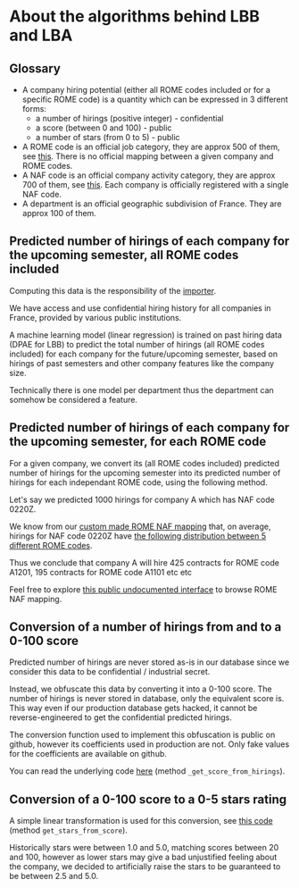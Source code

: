 # About the algorithms behind LBB and LBA

## Glossary

- A company hiring potential (either all ROME codes included or for a specific ROME code) is a quantity which can be expressed in 3 different forms:
  - a number of hirings (positive integer) - confidential
  - a score (between 0 and 100) - public
  - a number of stars (from 0 to 5) - public
- A ROME code is an official job category, they are approx 500 of them, see [this](https://github.com/StartupsPoleEmploi/labonneboite/blob/master/labonneboite/common/data/rome_labels.csv). There is no official mapping between a given company and ROME codes.
- A NAF code is an official company activity category, they are approx 700 of them, see [this](https://github.com/StartupsPoleEmploi/labonneboite/blob/master/labonneboite/common/data/naf_labels.csv). Each company is officially registered with a single NAF code.
- A department is an official geographic subdivision of France. They are approx 100 of them.


## Predicted number of hirings of each company for the upcoming semester, all ROME codes included

Computing this data is the responsibility of the [importer](https://github.com/StartupsPoleEmploi/labonneboite-importer).

We have access and use confidential hiring history for all companies in France, provided by various public institutions.

A machine learning model (linear regression) is trained on past hiring data (DPAE for LBB) to predict the total number of hirings (all ROME codes included) for each company for the future/upcoming semester, based on hirings of past semesters and other company features like the company size.

Technically there is one model per department thus the department can somehow be considered a feature.

## Predicted number of hirings of each company for the upcoming semester, for each ROME code

For a given company, we convert its (all ROME codes included) predicted number of hirings for the upcoming semester into its predicted number of hirings for each independant ROME code, using the following method.

Let's say we predicted 1000 hirings for company A which has NAF code 0220Z.

We know from our [custom made ROME NAF mapping](https://raw.githubusercontent.com/StartupsPoleEmploi/labonneboite/master/labonneboite/common/data/rome_naf_mapping.csv) that, on average, hirings for NAF code 0220Z have [the following distribution between 5 different ROME codes](https://labonneboite.pole-emploi.fr/data/romes-for-naf?naf=0220Z).

Thus we conclude that company A will hire 425 contracts for ROME code A1201, 195 contracts for ROME code A1101 etc etc 

Feel free to explore [this public undocumented interface](https://labonneboite.pole-emploi.fr/data/romes-for-naf) to browse ROME NAF mapping.

## Conversion of a number of hirings from and to a 0-100 score

Predicted number of hirings are never stored as-is in our database since we consider this data to be confidential / industrial secret.

Instead, we obfuscate this data by converting it into a 0-100 score. The number of hirings is never stored in database, only the equivalent score is. This way even if our production database gets hacked, it cannot be reverse-engineered to get the confidential predicted hirings.

The conversion function used to implement this obfuscation is public on github, however its coefficients used in production are not. Only fake values for the coefficients are available on github.

You can read the underlying code [here](https://github.com/StartupsPoleEmploi/labonneboite/blob/master/labonneboite/common/scoring.py#L57) (method `_get_score_from_hirings`).

## Conversion of a 0-100 score to a 0-5 stars rating

A simple linear transformation is used for this conversion, see [this code](https://github.com/StartupsPoleEmploi/labonneboite/blob/master/labonneboite/common/scoring.py#L165) (method `get_stars_from_score`).

Historically stars were between 1.0 and 5.0, matching scores between 20 and 100, however as lower stars may give a bad unjustified feeling about the company, we decided to artificially raise the
stars to be guaranteed to be between 2.5 and 5.0.
